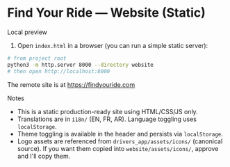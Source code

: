 # Find Your Ride — Website (Static)

Local preview

1. Open `index.html` in a browser (you can run a simple static server):

```bash
# from project root
python3 -m http.server 8000 --directory website
# then open http://localhost:8000
```

The remote site is at https://findyouride.com

Notes
- This is a static production-ready site using HTML/CSS/JS only.
- Translations are in `i18n/` (EN, FR, AR). Language toggling uses `localStorage`.
- Theme toggling is available in the header and persists via `localStorage`.
- Logo assets are referenced from `drivers_app/assets/icons/` (canonical source). If you want them copied into `website/assets/icons/`, approve and I'll copy them.
